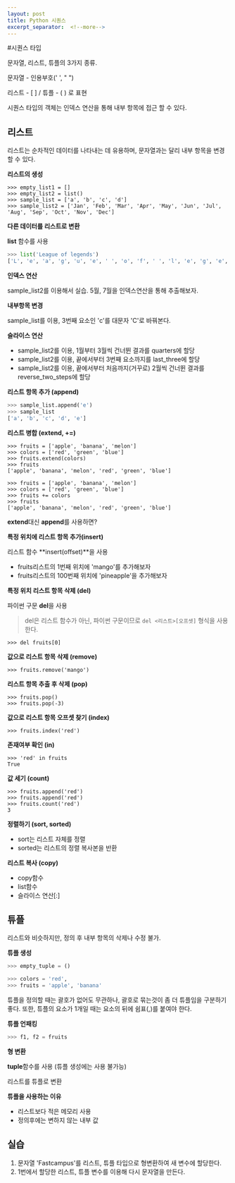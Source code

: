 ```yaml
---
layout: post
title: Python 시퀀스
excerpt_separator:  <!--more-->
---
```




#시퀀스 타입

문자열, 리스트, 튜플의 3가지 종류.

문자열 - 인용부호(' ', " ")

리스트 - [ ] / 튜플 - ( ) 로 표현

시퀀스 타입의 객체는 인덱스 연산을 통해 내부 항목에 접근 할 수 있다.



## 리스트

 리스트는 순차적인 데이터를 나타내는 데 유용하며, 문자열과는 달리 내부 항목을 변경할 수 있다.



**리스트의 생성**

```
>>> empty_list1 = []
>>> empty_list2 = list()
>>> sample_list = ['a', 'b', 'c', 'd']
>>> sample_list2 = ['Jan', 'Feb', 'Mar', 'Apr', 'May', 'Jun', 'Jul', 'Aug', 'Sep', 'Oct', 'Nov', 'Dec']
```

**다른 데이터를 리스트로 변환**

**list** 함수를 사용

```python
>>> list('League of legends')
['L', 'e', 'a', 'g', 'u', 'e', ' ', 'o', 'f', ' ', 'l', 'e', 'g', 'e', 'n', 'd', 's']
```

**인덱스 연산**

sample_list2를 이용해서 실습. 5월, 7월을 인덱스연산을 통해 추출해보자.

**내부항목 변경**

sample_list를 이용, 3번째 요소인 'c'를 대문자 'C'로 바꿔본다.

**슬라이스 연산**

- sample_list2를 이용, 1월부터 3월씩 건너뛴 결과를 quarters에 할당
- sample_list2를 이용, 끝에서부터 3번째 요소까지를 last_three에 할당
- sample_list2를 이용, 끝에서부터 처음까지(거꾸로) 2월씩 건너뛴 결과를 reverse_two_steps에 할당

**리스트 항목 추가 (append)**

```python
>>> sample_list.append('e')
>>> sample_list
['a', 'b', 'c', 'd', 'e']
```

**리스트 병합 (extend, +=)**

```
>>> fruits = ['apple', 'banana', 'melon']
>>> colors = ['red', 'green', 'blue']
>>> fruits.extend(colors)
>>> fruits
['apple', 'banana', 'melon', 'red', 'green', 'blue']
```

```
>>> fruits = ['apple', 'banana', 'melon']
>>> colors = ['red', 'green', 'blue']
>>> fruits += colors
>>> fruits
['apple', 'banana', 'melon', 'red', 'green', 'blue']
```

**extend**대신 **append**를 사용하면?



**특정 위치에 리스트 항목 추가(insert)**

리스트 함수 **insert(offset)**을 사용

- fruits리스트의 1번째 위치에 'mango'를 추가해보자
- fruits리스트의 100번째 위치에 'pineapple'을 추가해보자

**특정 위치 리스트 항목 삭제 (del)**

파이썬 구문 **del**을 사용

> del은 리스트 함수가 아닌, 파이썬 구문이므로 ```del <리스트>[오프셋]``` 형식을 사용한다.

 ```
>>> del fruits[0]
 ```

**값으로 리스트 항목 삭제 (remove)**

```
>>> fruits.remove('mango')
```

**리스트 항목 추출 후 삭제 (pop)**

```
>>> fruits.pop()
>>> fruits.pop(-3)
```

**값으로 리스트 항목 오프셋 찾기 (index)**

```
>>> fruits.index('red')
```

**존재여부 확인 (in)**

```
>>> 'red' in fruits
True
```

**값 세기 (count)**

```
>>> fruits.append('red')
>>> fruits.append('red')
>>> fruits.count('red')
3
```

**정렬하기 (sort, sorted)**

- sort는 리스트 자체를 정렬
- sorted는 리스트의 정렬 복사본을 반환

**리스트 복사 (copy)**

- copy함수
- list함수
- 슬라이스 연산[:]



## 튜플

리스트와 비슷하지만, 정의 후 내부 항목의 삭제나 수정 불가.

**튜플 생성**

```python
>>> empty_tuple = ()

>>> colors = 'red', 
>>> fruits = 'apple', 'banana'
```

튜플을 정의할 때는 괄호가 없어도 무관하나, 괄호로 묶는것이 좀 더 튜플임을 구분하기 좋다. 또한, 튜플의 요소가 1개일 때는 요소의 뒤에 쉼표(,)를 붙여야 한다.



**튜플 언패킹**

```python
>>> f1, f2 = fruits
```



**형 변환**

**tuple**함수를 사용 (튜플 생성에는 사용 불가능)

리스트를 튜플로 변환

**튜플을 사용하는 이유**

- 리스트보다 적은 메모리 사용
- 정의후에는 변하지 않는 내부 값



## 실습

1. 문자열 'Fastcampus'를 리스트, 튜플 타입으로 형변환하여 새 변수에 할당한다.
2. 1번에서 할당한 리스트, 튜플 변수를 이용해 다시 문자열을 만든다.